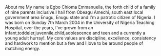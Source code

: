 About me
My name is Egbo Chioma Emmanuella, the forth child of a family of nine parents inclusive.I hail from Obeagu Amechi, south east local government area Enugu, Enugu state and I'm a patrotic citizen of Nigeria.
I was born on Sunday 7th March 2004 in the University of Nigeria Teaching Hospital, over the years, I've grown from an infant,toddeler,juvennile,child,adolescence and teen and a currently a young adult hurray!.
My core values are discipline, excellence, consistency and hardwork to mention but a few and I love to be around people of matching energy.
